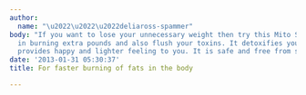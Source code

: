 ```yaml
---
author:
  name: "\u2022\u2022\u2022deliaross-spammer"
body: "If you want to lose your unnecessary weight then try this Mito Slim which helps
  in burning extra pounds and also flush your toxins. It detoxifies your body and
  provides happy and lighter feeling to you. It is safe and free from side effect\r\n\r\nhttp://mitoslimtrial.com/\r\n"
date: '2013-01-31 05:30:37'
title: For faster burning of fats in the body

---
```

